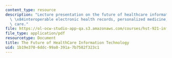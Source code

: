 ```yaml
---
content_type: resource
description: "Lecture presentation on the future of healthcare information technology,\
  \ \x84interoperable electronic health records, personalized medicine, and connected\
  \ care."
file: https://ol-ocw-studio-app-qa.s3.amazonaws.com/courses/hst-921-information-technology-in-the-health-care-system-of-the-future-spring-2009/1b19e3706ddc99a8391a7b7582f323c1_MITHST_921S09_lec05_glaser.pdf
file_type: application/pdf
resourcetype: Document
title: The Future of HealthCare Information Technology
uid: 1b19e370-6ddc-99a8-391a-7b7582f323c1
---
```

